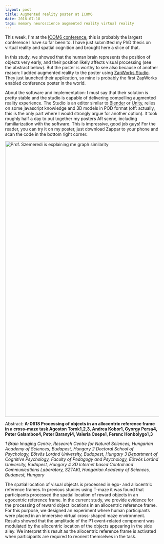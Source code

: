 ```yaml
---
layout: post
title: Augmented reality poster at ICOM6
date: 2016-07-18
tags: memory neuroscience augmented reality virtual reality
---
```


This week, I'm at the [ICOM6 conference](http://www.icom2016.com/), this is probably the largest conference I have so far been to. I have just submitted my PhD thesis on virtual reality and spatial cognition and brought here a slice of that. 

In this study, we showed that the human brain represents the position of objects very early, and their position likely affects visual processing (see the abstract below). But the poster is worthy to see also because of another reason: I added augmented reality to the poster using [ZapWorks Studio](https://zap.works/). They just launched their application, so mine is probably the first ZapWorks enabled conference poster in the world. 

About the software and implementation: I must say that their solution is pretty stable and the studio is capable of delivering compelling augmented reality experience. The Studio is an editor similar to [Blender](https://www.blender.org/) or [Unity](https://unity3d.com/), relies on some javascript knowledge and 3D models in POD format (off: actually, this is the only part where I would strongly argue for another option). It took roughly half a day to put together my posters AR scene, including familiarization with the software. This is impressive, good job guys! For the reader, you can try it on my poster, just download Zappar to your phone and scan the code in the bottom right corner.


<img class="  wp-image-74 alignright" src="/public/img/ICOM_2016.jpg" alt="Prof. Szemeredi is explaining me graph similarity" width = "auto" height="900" />

Abstract:
__A-0618 Processing of objects in an allocentric reference frame in a cross-maze task
Agoston Torok1,2,3, Andrea Kobor1, Gyorgy Persa4, Peter Galambos4, Peter Baranyi4, Valeria Csepe1, Ferenc Honbolygo1,3__

_1 Brain Imaging Centre, Research Centre for Natural Sciences, Hungarian Academy of Sciences, Budapest, Hungary 2 Doctoral School of Psychology, Eötvös Loránd University, Budapest, Hungary 3 Department of Cognitive Psychology, Faculty of Pedagogy and Psychology, Eötvös Loránd University, Budapest, Hungary 4 3D Internet based Control and Communications Laboratory, SZTAKI, Hungarian Academy of Sciences, Budapest, Hungary_

The spatial location of visual objects is processed in ego- and allocentric reference frames. In previous studies using T-maze it was found that participants processed the spatial location of reward objects in an egocentric reference frame. In the current study, we provide evidence for the processing of reward object locations in an allocentric reference frame. For this purpose, we designed an experiment where human participants were placed in an immersive virtual cross-shaped maze environment. Results showed that the amplitude of the P1 event-related component was modulated by the allocentric location of the objects appearing in the side alley. We interpret this result as the allocentric reference frame is activated when participants are required to reorient themselves in the task.
